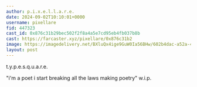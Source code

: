 ```yaml
---
author: p.i.x.e.l.l.a.r.e.
date: 2024-09-02T10:10:01+0000
username: pixellare
fid: 447323
cast_id: 0x876c31b29bec502f2f8a4a5e7cd95eb4fb037b8b
cast: https://farcaster.xyz/pixellare/0x876c31b2
image: https://imagedelivery.net/BXluQx4ige9GuW0Ia56BHw/602b4dac-a52a-4e02-90b6-be45b2bc0000/original
layout: post
---
```


t.y.p.e.s.q.u.a.r.e.

"i'm a poet i start breaking all the laws making poetry"
w.i.p.

<img src='https://imagedelivery.net/BXluQx4ige9GuW0Ia56BHw/602b4dac-a52a-4e02-90b6-be45b2bc0000/original' alt='' referrerpolicy='no-referrer'/>
<img src='https://imagedelivery.net/BXluQx4ige9GuW0Ia56BHw/058417b6-d5ae-4783-4e3c-45a9eb52b900/original' alt='' referrerpolicy='no-referrer'/>
